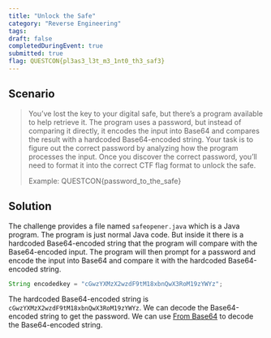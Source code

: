 ```yaml
---
title: "Unlock the Safe"
category: "Reverse Engineering"
tags: 
draft: false
completedDuringEvent: true
submitted: true
flag: QUESTCON{pl3as3_l3t_m3_1nt0_th3_saf3}
---
```

## Scenario

> You’ve lost the key to your digital safe, but there’s a program available to help retrieve it. The program uses a password, but instead of comparing it directly, it encodes the input into Base64 and compares the result with a hardcoded Base64-encoded string. Your task is to figure out the correct password by analyzing how the program processes the input. Once you discover the correct password, you’ll need to format it into the correct CTF flag format to unlock the safe.
>
> Example: QUESTCON{password_to_the_safe}

## Solution

The challenge provides a file named `safeopener.java` which is a Java program. The program is just normal Java code. But inside it there is a hardcoded Base64-encoded string that the program will compare with the Base64-encoded input. The program will then prompt for a password and encode the input into Base64 and compare it with the hardcoded Base64-encoded string.

```java
String encodedkey = "cGwzYXMzX2wzdF9tM18xbnQwX3RoM19zYWYz";
```

The hardcoded Base64-encoded string is `cGwzYXMzX2wzdF9tM18xbnQwX3RoM19zYWYz`. We can decode the Base64-encoded string to get the password. We can use [From Base64](https://gchq.github.io/CyberChef/#recipe=From_Base64('A-Za-z0-9%2B/%3D',true,false)&input=Y0d3ellYTXpYMnd6ZEY5dE0xOHhiblF3WDNSb00xOXpZV1l6) to decode the Base64-encoded string.
